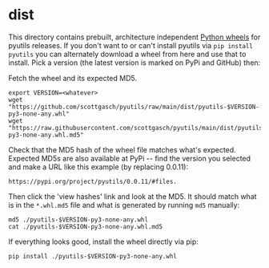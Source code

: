 # dist

This directory contains prebuilt, architecture independent [Python
wheels](https://realpython.com/python-wheels/) for pyutils releases.
If you don't want to or can't install pyutils via `pip install
pyutils` you can alternately download a wheel from here and use that
to install.  Pick a version (the latest version is marked on PyPi and
GitHub) then:

Fetch the wheel and its expected MD5.

    export VERSION=<whatever>
    wget "https://github.com/scottgasch/pyutils/raw/main/dist/pyutils-$VERSION-py3-none-any.whl"
    wget "https://raw.githubusercontent.com/scottgasch/pyutils/main/dist/pyutils-$VERSION-py3-none-any.whl.md5"

Check that the MD5 hash of the wheel file matches what's expected.
Expected MD5s are also available at PyPi -- find the version you
selected and make a URL like this example (by replacing 0.0.11):

    https://pypi.org/project/pyutils/0.0.11/#files.

Then click the 'view hashes' link and look at the MD5.  It should
match what is in the `*.whl.md5` file and what is generated by running
`md5` manually:

    md5 ./pyutils-$VERSION-py3-none-any.whl
    cat ./pyutils-$VERSION-py3-none-any.whl.md5

If everything looks good, install the wheel directly via pip:

    pip install ./pyutils-$VERSION-py3-none-any.whl

